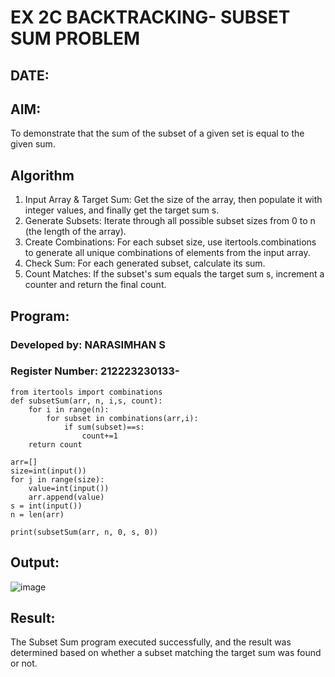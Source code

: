 # EX 2C BACKTRACKING- SUBSET SUM PROBLEM
## DATE:
## AIM:
To demonstrate that the sum of the subset of a given set is equal to the given sum.

## Algorithm
1. Input Array & Target Sum: Get the size of the array, then populate it with integer values, and finally get the target sum s.
2. Generate Subsets: Iterate through all possible subset sizes from 0 to n (the length of the array).
3. Create Combinations: For each subset size, use itertools.combinations to generate all unique combinations of elements from the input array.
4. Check Sum: For each generated subset, calculate its sum.
5. Count Matches: If the subset's sum equals the target sum s, increment a counter and return the final count.

## Program:
### Developed by: NARASIMHAN S 
### Register Number: 212223230133- 

```
from itertools import combinations
def subsetSum(arr, n, i,s, count):
    for i in range(n):
        for subset in combinations(arr,i):
            if sum(subset)==s:
                count+=1
    return count

arr=[]
size=int(input())
for j in range(size):
    value=int(input())
    arr.append(value)
s = int(input())
n = len(arr)
 
print(subsetSum(arr, n, 0, s, 0))
```

## Output:
![image](https://github.com/user-attachments/assets/db58fa01-adc6-4824-a694-d9fecce1104a)

## Result:
The Subset Sum program executed successfully, and the result was determined based on whether a subset matching the target sum was found or not.
